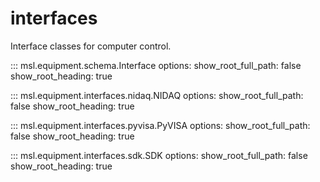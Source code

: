 # interfaces

Interface classes for computer control.

::: msl.equipment.schema.Interface
    options:
        show_root_full_path: false
        show_root_heading: true

::: msl.equipment.interfaces.nidaq.NIDAQ
    options:
        show_root_full_path: false
        show_root_heading: true

::: msl.equipment.interfaces.pyvisa.PyVISA
    options:
        show_root_full_path: false
        show_root_heading: true

::: msl.equipment.interfaces.sdk.SDK
    options:
        show_root_full_path: false
        show_root_heading: true
